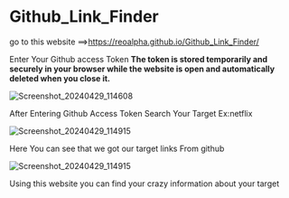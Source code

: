 # Github_Link_Finder
go to this website ==>https://reoalpha.github.io/Github_Link_Finder/ 

Enter Your Github access Token 
**The token is stored temporarily and securely in your browser while the website is open and automatically deleted when you close it.**

![Screenshot_20240429_114608](https://github.com/ReoAlpha/Github_Link_Finder/assets/125028426/f231578d-8abb-4413-b338-fba4093ef2cc)

After Entering Github Access Token Search Your Target Ex:netflix

![Screenshot_20240429_114915](https://github.com/ReoAlpha/Github_Link_Finder/assets/125028426/06b7705b-2137-44c1-88eb-58934c1b2e76)

Here You can see that we got our target links From github

![Screenshot_20240429_114915](https://github.com/ReoAlpha/Github_Link_Finder/assets/125028426/f1bb44fe-ee76-4594-a397-3247cefaf8ea)

Using this website you can find your crazy information about your target


